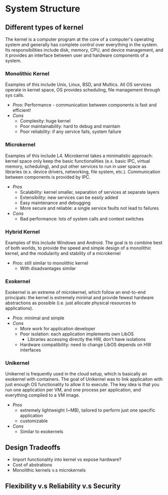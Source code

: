# System Structure 
## Different types of kernel 
The kernel is a computer program at the core of a computer's operating system and generally has complete control over everything in the system. Its responsibilities include disk, memory, CPU, and device management, and it provides an interface between user and hardware components of a system. 

### Monolithic Kernel 
Examples of this include Unix, Linux, BSD, and Multics. All OS services operate in kernel space, OS provides scheduling, file management through sys calls. 
* _Pros_: Performance - communication between components is fast and efficient!
* _Cons_
   *  Complexity: huge kernel
   *  Poor maintainability: hard to debug and maintain
   *  Poor reliability: if any service fails, system failure 
   

### Microkernel
Examples of this include L4. Microkernel takes a minimalistic approach: kernel space only keep the basic functionalities (e.x. basic IPC, virtual memory, scheduling), and put other services to run in user space as libraries (e.x. device drivers, networking, file system, etc.). Communication between components is provided by IPC. 

- _Pros_
    - Scalability: kernel smaller, separation of services at separate layers
    - Extensibility: new services can be easily added
    - Easy maintenance and debugging
    - More secure and reliable: a single service faults not lead to failures
- _Cons_
    - Bad performance: lots of system calls and context switches

### Hybrid Kernel
Examples of this include Windows and Android. The goal is to combine best of both worlds, to provide the speed and simple design of a monolithic kernel, and the modularity and stability of a microkernel

- _Pros_: still similar to monolithic kernel
    - With disadvantages similar
   
### Exokernel
Exokernel is an extreme of microkernel, which follow an end-to-end principals: the kernel is extremely minimal and provide fewest hardware abstractions as possible (i.e. just allocate physical resources to applications).

- _Pros_: minimal and simple
- _Cons_
    - More work for application developer
    - Poor isolation: each application implements own LibOS
        - Libraries accessing directly the HW, don’t have isolations
    - Hardware compatibility: need to change LibOS depends on HW interfaces

### Unikernel 
Unikernel is frequently used in the cloud setup, which is basically an exokernel with containers. The goal of Unikernel was to link applicaiton with just enough OS functionality to allow it to execute. The key idea is that you run one application per VM, and one process per application, and everything compiled to a VM image.

- _Pros_
    - extremely lightweight (~MB), tailored to perform just one specific application
    - customizable
- _Cons_
    - Similar to exokernels 

## Design Tradeoffs 
* Import functionality into kernel vs expose hardware?
* Cost of abstrations
* Monolithic kernels v.s microkernels 

## Flexibility v.s Reliability v.s Security 

